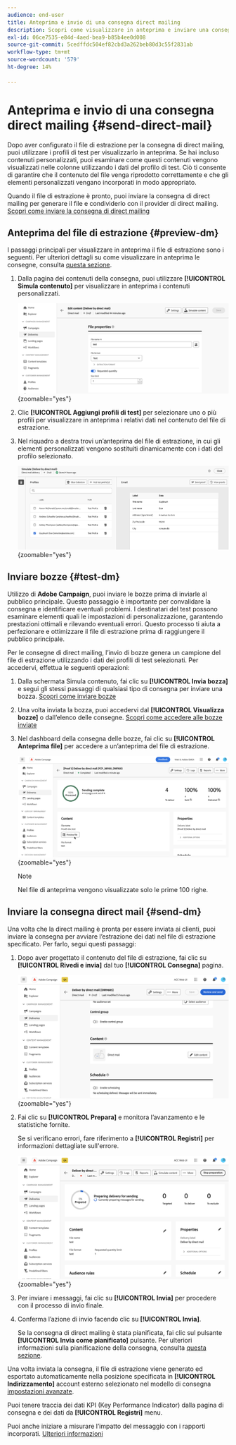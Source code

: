 ```yaml
---
audience: end-user
title: Anteprima e invio di una consegna direct mailing
description: Scopri come visualizzare in anteprima e inviare una consegna di direct mailing con Adobe Campaign Web
exl-id: 06ce7535-e84d-4aed-bea9-b85b4ee0d008
source-git-commit: 5cedffdc504ef82cbd3a262beb80d3c55f2831ab
workflow-type: tm+mt
source-wordcount: '579'
ht-degree: 14%

---
```


# Anteprima e invio di una consegna direct mailing {#send-direct-mail}

Dopo aver configurato il file di estrazione per la consegna di direct mailing, puoi utilizzare i profili di test per visualizzarlo in anteprima. Se hai incluso contenuti personalizzati, puoi esaminare come questi contenuti vengono visualizzati nelle colonne utilizzando i dati del profilo di test. Ciò ti consente di garantire che il contenuto del file venga riprodotto correttamente e che gli elementi personalizzati vengano incorporati in modo appropriato.

Quando il file di estrazione è pronto, puoi inviare la consegna di direct mailing per generare il file e condividerlo con il provider di direct mailing. [Scopri come inviare la consegna di direct mailing](#dm-send)

## Anteprima del file di estrazione {#preview-dm}

I passaggi principali per visualizzare in anteprima il file di estrazione sono i seguenti. Per ulteriori dettagli su come visualizzare in anteprima le consegne, consulta [questa sezione](../preview-test/preview-content.md).

1. Dalla pagina dei contenuti della consegna, puoi utilizzare **[!UICONTROL Simula contenuto]** per visualizzare in anteprima i contenuti personalizzati.

   ![](assets/dm-simulate.png){zoomable=&quot;yes&quot;}

1. Clic **[!UICONTROL Aggiungi profili di test]** per selezionare uno o più profili per visualizzare in anteprima i relativi dati nel contenuto del file di estrazione.

1. Nel riquadro a destra trovi un’anteprima del file di estrazione, in cui gli elementi personalizzati vengono sostituiti dinamicamente con i dati del profilo selezionato.

   ![](assets/dm-preview-right.png){zoomable=&quot;yes&quot;}

## Inviare bozze {#test-dm}

Utilizzo di **Adobe Campaign**, puoi inviare le bozze prima di inviarle al pubblico principale. Questo passaggio è importante per convalidare la consegna e identificare eventuali problemi. I destinatari del test possono esaminare elementi quali le impostazioni di personalizzazione, garantendo prestazioni ottimali e rilevando eventuali errori. Questo processo ti aiuta a perfezionare e ottimizzare il file di estrazione prima di raggiungere il pubblico principale.

Per le consegne di direct mailing, l’invio di bozze genera un campione del file di estrazione utilizzando i dati dei profili di test selezionati. Per accedervi, effettua le seguenti operazioni:

1. Dalla schermata Simula contenuto, fai clic su **[!UICONTROL Invia bozza]** e segui gli stessi passaggi di qualsiasi tipo di consegna per inviare una bozza. [Scopri come inviare bozze](../preview-test/test-deliveries.md)

1. Una volta inviata la bozza, puoi accedervi dal **[!UICONTROL Visualizza bozze]** o dall’elenco delle consegne. [Scopri come accedere alle bozze inviate](../preview-test/test-deliveries.md#access-test-deliveries)

1. Nel dashboard della consegna delle bozze, fai clic su **[!UICONTROL Anteprima file]** per accedere a un’anteprima del file di estrazione.

   ![](assets/dm-proof.png){zoomable=&quot;yes&quot;}

   >[!NOTE]
   >
   >Nel file di anteprima vengono visualizzate solo le prime 100 righe.

## Inviare la consegna direct mail {#send-dm}

Una volta che la direct mailing è pronta per essere inviata ai clienti, puoi inviare la consegna per avviare l’estrazione dei dati nel file di estrazione specificato. Per farlo, segui questi passaggi:

1. Dopo aver progettato il contenuto del file di estrazione, fai clic su **[!UICONTROL Rivedi e invia]** dal tuo **[!UICONTROL Consegna]** pagina.

   ![](assets/dm-review-send.png){zoomable=&quot;yes&quot;}

1. Fai clic su **[!UICONTROL Prepara]** e monitora l’avanzamento e le statistiche fornite.

   Se si verificano errori, fare riferimento a **[!UICONTROL Registri]** per informazioni dettagliate sull&#39;errore.

   ![](assets/dm-prepare.png){zoomable=&quot;yes&quot;}

1. Per inviare i messaggi, fai clic su **[!UICONTROL Invia]** per procedere con il processo di invio finale.

1. Conferma l’azione di invio facendo clic su **[!UICONTROL Invia]**.

   Se la consegna di direct mailing è stata pianificata, fai clic sul pulsante **[!UICONTROL Invia come pianificato]** pulsante. Per ulteriori informazioni sulla pianificazione della consegna, consulta [questa sezione](../msg/gs-messages.md#schedule-the-delivery-sending).

Una volta inviata la consegna, il file di estrazione viene generato ed esportato automaticamente nella posizione specificata in **[!UICONTROL Indirizzamento]** account esterno selezionato nel modello di consegna [impostazioni avanzate](../advanced-settings/delivery-settings.md).

Puoi tenere traccia dei dati KPI (Key Performance Indicator) dalla pagina di consegna e dei dati da **[!UICONTROL Registri]** menu.

Puoi anche iniziare a misurare l’impatto del messaggio con i rapporti incorporati. [Ulteriori informazioni](../reporting/direct-mail.md)
